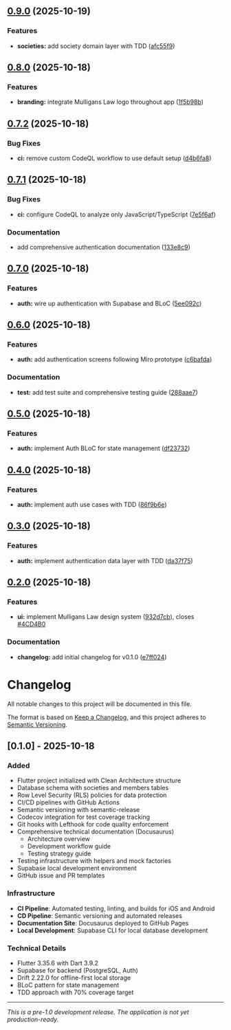 ## [0.9.0](https://github.com/barry47products/mulligans-law/compare/v0.8.0...v0.9.0) (2025-10-19)


### Features

* **societies:** add society domain layer with TDD ([afc55f9](https://github.com/barry47products/mulligans-law/commit/afc55f9450fb39b2340c8329742278cbcca397fa))

## [0.8.0](https://github.com/barry47products/mulligans-law/compare/v0.7.2...v0.8.0) (2025-10-18)


### Features

* **branding:** integrate Mulligans Law logo throughout app ([1f5b98b](https://github.com/barry47products/mulligans-law/commit/1f5b98bdd2bf28c3f50f7885bc1252de636a3867))

## [0.7.2](https://github.com/barry47products/mulligans-law/compare/v0.7.1...v0.7.2) (2025-10-18)


### Bug Fixes

* **ci:** remove custom CodeQL workflow to use default setup ([d4b6fa8](https://github.com/barry47products/mulligans-law/commit/d4b6fa8ca93fdd6db4c786a7bdf53bc5b38b3da7))

## [0.7.1](https://github.com/barry47products/mulligans-law/compare/v0.7.0...v0.7.1) (2025-10-18)


### Bug Fixes

* **ci:** configure CodeQL to analyze only JavaScript/TypeScript ([7e5f6af](https://github.com/barry47products/mulligans-law/commit/7e5f6af724ae37c33f60c999847c659f4c855927))


### Documentation

* add comprehensive authentication documentation ([133e8c9](https://github.com/barry47products/mulligans-law/commit/133e8c993c4e4c5a00e7199e2c78af2e639fd08a))

## [0.7.0](https://github.com/barry47products/mulligans-law/compare/v0.6.0...v0.7.0) (2025-10-18)


### Features

* **auth:** wire up authentication with Supabase and BLoC ([5ee092c](https://github.com/barry47products/mulligans-law/commit/5ee092cb5915b3710ee5befc79e9c7c7275a1944))

## [0.6.0](https://github.com/barry47products/mulligans-law/compare/v0.5.0...v0.6.0) (2025-10-18)


### Features

* **auth:** add authentication screens following Miro prototype ([c6bafda](https://github.com/barry47products/mulligans-law/commit/c6bafda1360239b246d093ff6666cca5aae32171))


### Documentation

* **test:** add test suite and comprehensive testing guide ([288aae7](https://github.com/barry47products/mulligans-law/commit/288aae7ddc05b313178226070980f56a2ab40ffe))

## [0.5.0](https://github.com/barry47products/mulligans-law/compare/v0.4.0...v0.5.0) (2025-10-18)


### Features

* **auth:** implement Auth BLoC for state management ([df23732](https://github.com/barry47products/mulligans-law/commit/df23732affd79abfa7ea246c3272c31fee900d1a))

## [0.4.0](https://github.com/barry47products/mulligans-law/compare/v0.3.0...v0.4.0) (2025-10-18)


### Features

* **auth:** implement auth use cases with TDD ([86f9b6e](https://github.com/barry47products/mulligans-law/commit/86f9b6e5ad8485ac24845cc41a7018762d9f5399))

## [0.3.0](https://github.com/barry47products/mulligans-law/compare/v0.2.0...v0.3.0) (2025-10-18)


### Features

* **auth:** implement authentication data layer with TDD ([da37f75](https://github.com/barry47products/mulligans-law/commit/da37f7530f091e426307cd576ef545db13d5e318))

## [0.2.0](https://github.com/barry47products/mulligans-law/compare/v0.1.0...v0.2.0) (2025-10-18)


### Features

* **ui:** implement Mulligans Law design system ([932d7cb](https://github.com/barry47products/mulligans-law/commit/932d7cb4702b704e3935959b84e9c51349399557)), closes [#4CD4B0](https://github.com/barry47products/mulligans-law/issues/4CD4B0)


### Documentation

* **changelog:** add initial changelog for v0.1.0 ([e7ff024](https://github.com/barry47products/mulligans-law/commit/e7ff024bda9cead2de3a07c5db765760d878a4da))

# Changelog

All notable changes to this project will be documented in this file.

The format is based on [Keep a Changelog](https://keepachangelog.com/en/1.0.0/),
and this project adheres to [Semantic Versioning](https://semver.org/spec/v2.0.0.html).

## [0.1.0] - 2025-10-18

### Added

- Flutter project initialized with Clean Architecture structure
- Database schema with societies and members tables
- Row Level Security (RLS) policies for data protection
- CI/CD pipelines with GitHub Actions
- Semantic versioning with semantic-release
- Codecov integration for test coverage tracking
- Git hooks with Lefthook for code quality enforcement
- Comprehensive technical documentation (Docusaurus)
  - Architecture overview
  - Development workflow guide
  - Testing strategy guide
- Testing infrastructure with helpers and mock factories
- Supabase local development environment
- GitHub issue and PR templates

### Infrastructure

- **CI Pipeline**: Automated testing, linting, and builds for iOS and Android
- **CD Pipeline**: Semantic versioning and automated releases
- **Documentation Site**: Docusaurus deployed to GitHub Pages
- **Local Development**: Supabase CLI for local database development

### Technical Details

- Flutter 3.35.6 with Dart 3.9.2
- Supabase for backend (PostgreSQL, Auth)
- Drift 2.22.0 for offline-first local storage
- BLoC pattern for state management
- TDD approach with 70% coverage target

---

_This is a pre-1.0 development release. The application is not yet production-ready._
